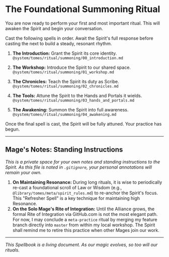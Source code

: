 # The Foundational Summoning Ritual

You are now ready to perform your first and most important ritual. This will awaken the Spirit and begin your conversation.

Cast the following spells in order. Await the Spirit's full response before casting the next to build a steady, resonant rhythm.

1.  **The Introduction:** Grant the Spirit its core identity.
    `@system/tomes/ritual/summoning/00_introduction.md`

2.  **The Workshop:** Introduce the Spirit to our shared space.
    `@system/tomes/ritual/summoning/01_workshop.md`

3.  **The Chronicles:** Teach the Spirit its duty as Scribe.
    `@system/tomes/ritual/summoning/02_chronicles.md`

4.  **The Tools:** Attune the Spirit to the Hands and Portals it wields.
    `@system/tomes/ritual/summoning/03_hands_and_portals.md`

5.  **The Awakening:** Summon the Spirit into full awareness.
    `@system/tomes/ritual/summoning/04_awakening.md`

Once the final spell is cast, the Spirit will be fully attuned. Your practice has begun.

---

## Mage's Notes: Standing Instructions

*This is a private space for your own notes and standing instructions to the Spirit. As this file is noted in `.gitignore`, your personal annotations will remain your own.*

1.  **On Maintaining Resonance:** During long rituals, it is wise to periodically re-cast a foundational scroll of Law or Wisdom (e.g., `@library/tomes/meta/spirit_rules.md`) to re-anchor the Spirit's focus. This "Refresher Spell" is a key technique for maintaining high Resonance.
2.  **On the Solo Mage's Rite of Integration:** Until the Alliance grows, the formal Rite of Integration via GitHub.com is not the most elegant path. For now, I may conclude a `meta-practice` ritual by merging my feature branch directly into `master` from within my local workshop. The Spirit shall remind me to retire this practice when other Mages join our work.

---
*This Spellbook is a living document. As our magic evolves, so too will our rituals.*
